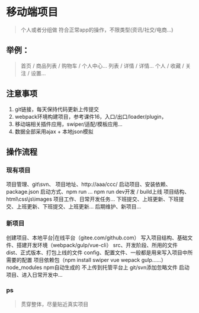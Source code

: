 # 移动端项目
> 个人或者分组做
> 符合正常app的操作，不限类型(资讯/社交/电商...)

## 举例：
> 首页 / 商品列表 / 购物车 / 个人中心...
> 列表 / 详情 / 详情...
> 个人 / 收藏 / 关注 / 设置...

## 注意事项
1. git链接，每天保持代码更新上传提交
2. webpack环境构建项目，参考课件16，入口/出口/loader/plugin，
3. 移动端相关插件应用，swiper/适配/模板应用...
4. 数据全部采用ajax + 本地json模拟

## 操作流程
### 现有项目
   项目管理、git\svn、
   项目地址、http://aaa/ccc/
   启动项目、安装依赖、package.json
   启动方式、npm run ... npm run dev开发 / build上线
   项目结构、html\css\js\images
   项目工作、日常开发任务...
   下班提交、上班更新、下班提交、上班更新、下班提交、上班更新...
   后期维护、新项目...

### 新项目
   创建项目、本地平台|在线平台（gitee.com/github.com）
   写入项目结构、基础文件、搭建开发环境（webpack/gulp/vue-cli）
    src、开发阶段、所用的文件
    dist、正式版本、打包上线的文件
    config、配置文件、一般都是用来写入项目中所需要的配置
   项目依赖包（npm install swiper vue wepack gulp......）
    node_modules npm自动生成的 不上传到托管平台上 git/svn添加忽略文件
   启动项目、进入日常开发中...
   
### ps
> 贯穿整体，尽量贴近真实项目

